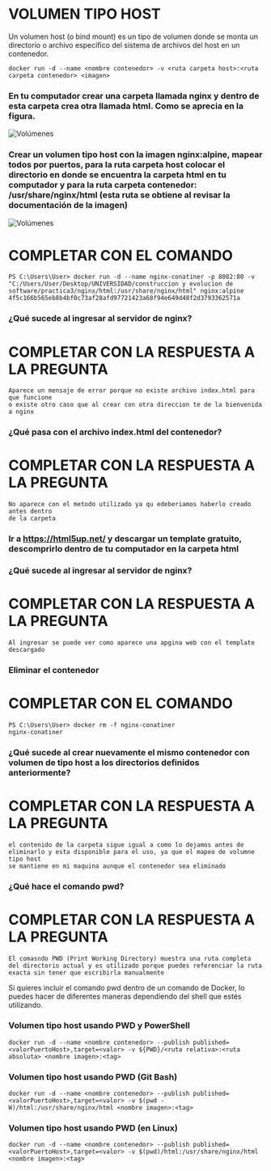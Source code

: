 # VOLUMEN TIPO HOST
Un volumen host (o bind mount) es un tipo de volumen donde se monta un directorio o archivo específico del sistema de archivos del host en un contenedor.

```
docker run -d --name <nombre contenedor> -v <ruta carpeta host>:<ruta carpeta contenedor> <imagen> 
```
### En tu computador crear una carpeta llamada nginx y dentro de esta carpeta crea otra llamada html. Como se aprecia en la figura.
![Volúmenes](img/directorio.PNG)

### Crear un volumen tipo host con la imagen nginx:alpine, mapear todos por puertos, para la ruta carpeta host colocar el directorio en donde se encuentra la carpeta html en tu computador y para la ruta carpeta contenedor: /usr/share/nginx/html (esta ruta se obtiene al revisar la documentación de la imagen)
![Volúmenes](img/volumen-host.PNG)
# COMPLETAR CON EL COMANDO
````
PS C:\Users\User> docker run -d --name nginx-conatiner -p 8082:80 -v "C:/Users/User/Desktop/UNIVERSIDAD/construccion y evolucion de software/practica3/nginx/html:/usr/share/nginx/html" nginx:alpine
4f5c166b565eb8b4bf0c73af28afd97721423a68f94e649d48f2d3793362571a
````

### ¿Qué sucede al ingresar al servidor de nginx?
# COMPLETAR CON LA RESPUESTA A LA PREGUNTA
````
Aparece un mensaje de error porque no existe archivo index.html para que funcione
o existe otro caso que al crear con otra direccion te de la bienvenida a nginx 
````
### ¿Qué pasa con el archivo index.html del contenedor?
# COMPLETAR CON LA RESPUESTA A LA PREGUNTA
````
No aparece con el metodo utilizado ya qu edeberiamos haberlo creado antes dentro
de la carpeta 

````

### Ir a https://html5up.net/ y descargar un template gratuito, descomprirlo dentro de tu computador en la carpeta html
### ¿Qué sucede al ingresar al servidor de nginx?
# COMPLETAR CON LA RESPUESTA A LA PREGUNTA
````
Al ingresar se puede ver como aparece una apgina web con el template descargado
````

### Eliminar el contenedor
# COMPLETAR CON EL COMANDO
````
PS C:\Users\User> docker rm -f nginx-conatiner  
nginx-conatiner
````

### ¿Qué sucede al crear nuevamente el mismo contenedor con volumen de tipo host a los directorios definidos anteriormente?
# COMPLETAR CON LA RESPUESTA A LA PREGUNTA
````
el contenido de la carpeta sigue igual a como lo dejamos antes de eliminarlo y esta disponible para el uso, ya que el mapeo de volumne tipo host
se mantiene en mi maquina aunque el contenedor sea eliminado
````

### ¿Qué hace el comando pwd?
# COMPLETAR CON LA RESPUESTA A LA PREGUNTA
````
El comasndo PWD (Print Working Directory) muestra una ruta completa del directorio actual y es utilizado porque puedes referenciar la ruta exacta sin tener que escribirla manualmente 
````

Si quieres incluir el comando pwd dentro de un comando de Docker, lo puedes hacer de diferentes maneras dependiendo del shell que estés utilizando.


### Volumen tipo host usando PWD y PowerShell
```
docker run -d --name <nombre contenedor> --publish published=<valorPuertoHost>,target=<valor> -v ${PWD}/<ruta relativa>:<ruta absoluta> <nombre imagen>:<tag> 
```

### Volumen tipo host usando PWD (Git Bash)

```
docker run -d --name <nombre contenedor> --publish published=<valorPuertoHost>,target=<valor> -v $(pwd -W)/html:/usr/share/nginx/html <nombre imagen>:<tag> 
```

### Volumen tipo host usando PWD (en Linux)

```
docker run -d --name <nombre contenedor> --publish published=<valorPuertoHost>,target=<valor> -v $(pwd)/html:/usr/share/nginx/html <nombre imagen>:<tag> 
```

